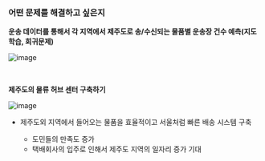 ### 어떤 문제를 해결하고 싶은지

**운송 데이터를 통해서 각 지역에서 제주도로 송/수신되는 물품별 운송장 건수 예측(지도학습, 회귀문제)**

![image](https://user-images.githubusercontent.com/86671456/173233066-cb37c7b9-9323-4d47-94a5-af04b4f8c19f.png)


<br>

**제주도의 물류 허브 센터 구축하기**

![image](https://user-images.githubusercontent.com/86671456/173233166-2d20cab2-4959-40d2-8b27-114299b9bde6.png)


- 제주도외 지역에서 들어오는 물품을 효율적이고 서울처럼 빠른 배송 시스템 구축

   - 도민들의 만족도 증가
   - 택배회사의 입주로 인해서 제주도 지역의 일자리 증가 기대



